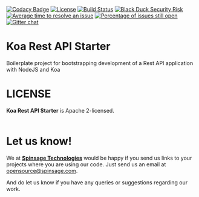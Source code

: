 [![Codacy Badge](https://api.codacy.com/project/badge/Grade/20d88821408f43c98b98cf6913db836c)](https://app.codacy.com/gh/spinsage/koa-js-starter-rest?utm_source=github.com&utm_medium=referral&utm_content=spinsage/koa-js-starter-rest&utm_campaign=Badge_Grade)
[![License](https://img.shields.io/badge/License-Apache%202.0-blue.svg)](https://opensource.org/licenses/Apache-2.0)
[![Build Status](https://travis-ci.com/spinsage/koa-js-starter-rest.svg?branch=main)](https://travis-ci.com/spinsage/koa-js-starter-rest)
[![Black Duck Security Risk](https://copilot.blackducksoftware.com/github/repos/spinsage/koa-js-starter-rest/branches/main/badge-risk.svg)](https://copilot.blackducksoftware.com/github/repos/spinsage/koa-js-starter-rest/branches/main)
[![Average time to resolve an issue](http://isitmaintained.com/badge/resolution/spinsage/koa-js-starter-rest.svg)](http://isitmaintained.com/project/spinsage/koa-js-starter-rest "Average time to resolve an issue")
[![Percentage of issues still open](http://isitmaintained.com/badge/open/spinsage/koa-js-starter-rest.svg)](http://isitmaintained.com/project/spinsage/koa-js-starter-rest "Percentage of issues still open")
[![Gitter chat](https://badges.gitter.im/gitterHQ/gitter.png)](https://gitter.im/spinsage/community)

# Koa Rest API Starter
Boilerplate project for bootstrapping development of a Rest API application with NodeJS and Koa

# LICENSE
**Koa Rest API Starter** is Apache 2-licensed.
<br><br>

# Let us know!
We at [**Spinsage Technologies**](https://www.spinsage.com/) would be happy if you send us links to your projects where you are using our code. Just send us an email at opensource@spinsage.com. 

And do let us know if you have any queries or suggestions regarding our work.
